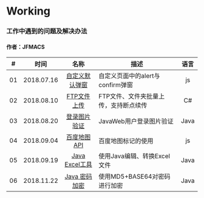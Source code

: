 # Working
### 工作中遇到的问题及解决办法
#### 作者：JFMACS

|#|时间|名称|描述|语言|
|--|--------|:-------:|------|:---:|
|01|2018.07.16|[自定义默认弹窗](/2018-2019/PopUp)|自定义页面中的alert与confirm弹窗|js|
|02|2018.08.10|[FTP文件上传](/2018-2019/UploadFiles-FTP)|FTP文件、文件夹批量上传，支持断点续传|C#|
|03|2018.08.20|[登录图片验证](/2018-2019/ValidateCode)|JavaWeb用户登录图片验证|Java|
|04|2018.09.04|[百度地图API](/2018-2019/BaiduMap)|百度地图标记的使用|js|
|05|2018.09.19|[Java Excel工具](/2018-2019/ExcelUtil)|使用Java编辑、转换Excel文件|Java|
|06|2018.11.22|[Java 密码加密](/2018-2019/Md5AndBase64.java)|使用MD5+BASE64对密码进行加密|Java|
